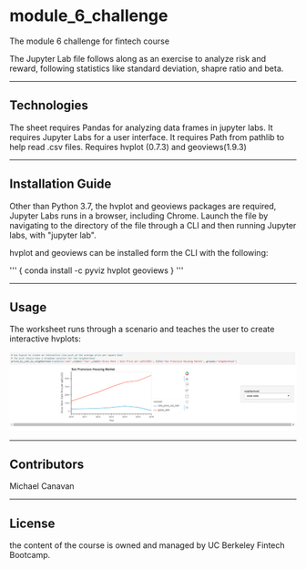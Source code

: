 # module_6_challenge

The module 6 challenge for fintech course

The Jupyter Lab file follows along as an exercise to analyze risk and reward, following statistics like standard deviation, shapre ratio and beta.

---

## Technologies

The sheet requires Pandas for analyzing data frames in jupyter labs.
It requires Jupyter Labs for a user interface.
It requires Path from pathlib to help read .csv files.
Requires hvplot (0.7.3) and geoviews(1.9.3)

---

## Installation Guide

Other than Python 3.7, the hvplot and geoviews packages are required, Jupyter Labs runs in a browser, including Chrome.  Launch the file by navigating to the directory of the file through a CLI and then running Jupyter labs, with "jupyter lab".

hvplot and geoviews can be installed form the CLI with the following:

'''
{
conda install -c pyviz hvplot geoviews
}
'''


---

## Usage

The worksheet runs through a scenario and teaches the user to create interactive hvplots:

![Image of jupyter lab](jupyter_lab_image.PNG)

---

## Contributors

Michael Canavan

---

## License

the content of the course is owned and managed by UC Berkeley Fintech Bootcamp.